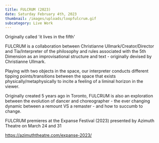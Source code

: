 ```yaml
---
title: FULCRUM (2023)
date: Saturday February 4th, 2023
thumbnail: /images/uploads/loopfulcrum.gif
subcategory: Live Work
---
```

O﻿riginally called 'it lives in the fifth' 



F﻿ULCRUM is a collaboration between Christianne Ullmark/Creator/Director and Tia/Interpreter of the philosophy and rules associated with the 5th Dimension as an improvisational structure and text - originally devised by Christianne Ullmark. 



P﻿laying with two objects in the space, our interpreter conducts different tipping points/transitions between the space that exists physically/metaphysically to incite a feeling of a liminal horizon in the viewer. 



O﻿riginally created 5 years ago in Toronto, FULCRUM is also an exploration between the evolution of dancer and choreographer - the ever changing dynamic between a remount VS a remaster - and how to succumb to change. 



F﻿ULCRUM premieres at the Expanse Festival (2023) presented by Azimuth Theatre on March 24 and 31

<https://azimuththeatre.com/expanse-2023/>